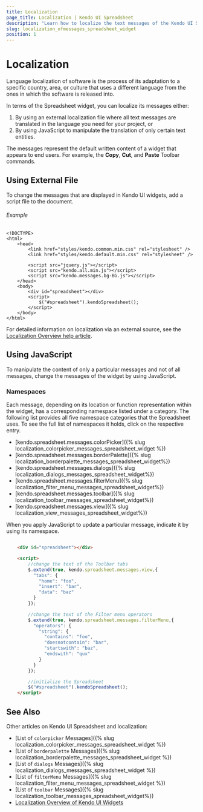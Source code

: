 ```yaml
---
title: Localization
page_title: Localization | Kendo UI Spreadsheet
description: "Learn how to localize the text messages of the Kendo UI Spreadsheet widget in your project."
slug: localization_ofmessages_spreadsheet_widget
position: 1
---
```


# Localization

Language localization of software is the process of its adaptation to a specific country, area, or culture that uses a different language from the ones in which the software is released into.

In terms of the Spreadsheet widget, you can localize its messages either:

1. By using an external localization file where all text messages are translated in the language you need for your project, or
2. By using JavaScript to manipulate the translation of only certain text entities.

The messages represent the default written content of a widget that appears to end users. For example, the **Copy**, **Cut**, and **Paste** Toolbar commands.

## Using External File

To change the messages that are displayed in Kendo UI widgets, add a script file to the document.

###### Example

    <!DOCTYPE>
    <html>
        <head>
            <link href="styles/kendo.common.min.css" rel="stylesheet" />
            <link href="styles/kendo.default.min.css" rel="stylesheet" />

            <script src="jquery.js"></script>
            <script src="kendo.all.min.js"></script>
            <script src="kendo.messages.bg-BG.js"></script>
        </head>
        <body>
            <div id="spreadsheet"></div>
            <script>
                $("#spreadsheet").kendoSpreadsheet();
            </script>
        </body>
    </html>

For detailed information on localization via an external source, see the [Localization Overview help article](/framework/localization/overview).

## Using JavaScript

To manipulate the content of only a particular messages and not of all messages, change the messages of the widget by using JavaScript.

### Namespaces

Each message, depending on its location or function representation within the widget, has a corresponding namespace listed under a category. The following list provides all five namespace categories that the Spreadsheet uses. To see the full list of namespaces it holds, click on the respective entry.

- [kendo.spreadsheet.messages.colorPicker]({% slug localization_colorpicker_messages_spreadsheet_widget %})
- [kendo.spreadsheet.messages.borderPalette]({% slug localization_borderpalette_messages_spreadsheet_widget%})
- [kendo.spreadsheet.messages.dialogs]({% slug localization_dialogs_messages_spreadsheet_widget%})
- [kendo.spreadsheet.messages.filterMenu]({% slug localization_filter_menu_messages_spreadsheet_widget%})
- [kendo.spreadsheet.messages.toolbar]({% slug localization_toolbar_messages_spreadsheet_widget%})
- [kendo.spreadsheet.messages.view]({% slug localization_view_messages_spreadsheet_widget%})

When you apply JavaScript to update a particular message, indicate it by using its namespace.

```html

    <div id="spreadsheet"></div>

    <script>
        //change the text of the Toolbar tabs
        $.extend(true, kendo.spreadsheet.messages.view,{
          "tabs": {
            "home": "foo",
            "insert": "bar",
            "data": "baz"
          }
        });

        //change the text of the Filter menu operators
        $.extend(true, kendo.spreadsheet.messages.filterMenu,{
          "operators": {
            "string": {
              "contains": "foo",
              "doesnotcontain": "bar",
              "startswith": "baz",
              "endswith": "qux"
            }
          }
        });

        //initialize the Spreadsheet
        $("#spreadsheet").kendoSpreadsheet();
    </script>
```

## See Also

Other articles on Kendo UI Spreadsheet and localization:

* [List of `colorpicker` Messages]({% slug localization_colorpicker_messages_spreadsheet_widget %})
* [List of `borderpalette` Messages]({% slug localization_borderpalette_messages_spreadsheet_widget %})
* [List of `dialogs` Messages]({% slug localization_dialogs_messages_spreadsheet_widget %})
* [List of `filterMenu` Messages]({% slug localization_filter_menu_messages_spreadsheet_widget %})
* [List of `toolbar` Messages]({% slug localization_toolbar_messages_spreadsheet_widget%})
* [Localization Overview of Kendo UI Widgets](/framework/localization/overview)
